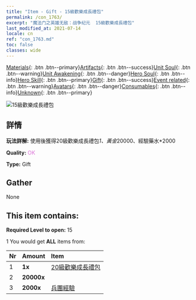 ```yaml
---
title: "Item - Gift - 15級歡樂成長禮包"
permalink: /con_1763/
excerpt: "魔法门之英雄无敌：战争纪元  15級歡樂成長禮包"
last_modified_at: 2021-07-14
locale: cn
ref: "con_1763.md"
toc: false
classes: wide
---
```

 [Materials](/ItemsCN/){: .btn .btn--primary}[Artifacts](/ItemsCN/Artifacts/){: .btn .btn--success}[Unit Soul](/ItemsCN/UnitSoul/){: .btn .btn--warning}[Unit Awakening](/ItemsCN/UnitAwakening/){: .btn .btn--danger}[Hero Soul](/ItemsCN/HeroSoul/){: .btn .btn--info}[Hero Skill](/ItemsCN/HeroSkill/){: .btn .btn--primary}[Gift](/ItemsCN/Gift/){: .btn .btn--success}[Event related](/ItemsCN/Events/){: .btn .btn--warning}[Avatars](/ItemsCN/Avatars/){: .btn .btn--danger}[Consumables](/ItemsCN/Consumables/){: .btn .btn--info}[Unknown](/ItemsCN/Unknown/){: .btn .btn--primary}

 ![15級歡樂成長禮包](/images/t/i_907219.png)

## 詳情
 **玩法詳解:** 使用後獲得20級歡樂成長禮包*1、黃金*20000、經驗藥水*2000

 **Quality:** <span style="color: #DA70D6">OK</span>

 **Type:** Gift

## Gather

  None

## This item contains:

 **Required Level to open:** 15

 1 You would get **ALL** items  from:

  | Nr | Amount |     Item    |
  |:---|:-------|:------------|
  | 1 |  **1x** | [20級歡樂成長禮包](/cn/Items/con_1764/) |  | 
  | 2 |  **20000x** | <i class="fas fa-coins"/> |  | 
  | 3 |  **2000x** | [兵團經驗](/cn/Items/con_902/) |  | 
